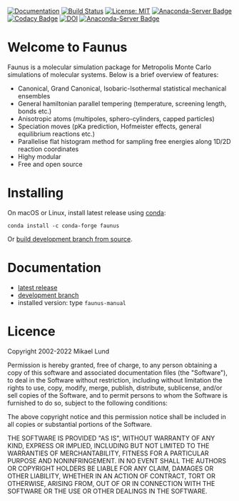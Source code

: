 [![Documentation](https://readthedocs.org/projects/faunus/badge/?version=latest)](https://faunus.readthedocs.io/en/latest/?badge=latest)
[![Build Status](https://app.travis-ci.com/mlund/faunus.svg?branch=master)](https://app.travis-ci.com/mlund/faunus)
[![License: MIT](https://img.shields.io/badge/License-MIT-brightgreen.svg)](https://opensource.org/licenses/MIT)
[![Anaconda-Server Badge](https://anaconda.org/conda-forge/faunus/badges/installer/conda.svg)](https://anaconda.org/conda-forge/faunus)
[![Codacy Badge](https://api.codacy.com/project/badge/Grade/2ac7217d373a4f34a2dae2d912c9d1a1)](https://www.codacy.com/app/mlund/faunus?utm_source=github.com&amp;utm_medium=referral&amp;utm_content=mlund/faunus&amp;utm_campaign=Badge_Grade)
[![DOI](https://zenodo.org/badge/DOI/10.5281/zenodo.5235137.svg)](https://doi.org/10.5281/zenodo.5235137)
[![Anaconda-Server Badge](https://anaconda.org/conda-forge/faunus/badges/platforms.svg)](https://anaconda.org/conda-forge/faunus)


Welcome to Faunus
=================

Faunus is a molecular simulation package for Metropolis Monte Carlo simulations of
molecular systems. Below is a brief overview of features:

- Canonical, Grand Canonical, Isobaric-Isothermal statistical mechanical ensembles
- General hamiltonian parallel tempering (temperature, screening length, bonds etc.)
- Anisotropic atoms (multipoles, sphero-cylinders, capped particles)
- Speciation moves (pKa prediction, Hofmeister effects, general equilibrium reactions etc.)
- Parallelise flat histogram method for sampling free energies along 1D/2D reaction coordinates
- Highy modular
- Free and open source

Installing
===========

On macOS or Linux, install latest release using [conda](https://conda.io/miniconda.html):

    conda install -c conda-forge faunus

Or [build development branch from source](https://faunus.readthedocs.io/en/latest/_docs/install.html#building-from-source-code).

Documentation
=============

- [latest release](https://github.com/mlund/faunus/releases/latest)
- [development branch](https://faunus.readthedocs.io/en/latest/?badge=latest)
- installed version: type `faunus-manual`

Licence
=======

Copyright 2002-2022 Mikael Lund

Permission is hereby granted, free of charge, to any person obtaining a copy of this software
and associated documentation files (the "Software"), to deal in the Software without restriction,
including without limitation the rights to use, copy, modify, merge, publish, distribute,
sublicense, and/or sell copies of the Software, and to permit persons to whom the Software
is furnished to do so, subject to the following conditions:

The above copyright notice and this permission notice shall be included in all copies or
substantial portions of the Software.

THE SOFTWARE IS PROVIDED "AS IS", WITHOUT WARRANTY OF ANY KIND, EXPRESS OR IMPLIED, INCLUDING
BUT NOT LIMITED TO THE WARRANTIES OF MERCHANTABILITY, FITNESS FOR A PARTICULAR PURPOSE AND
NONINFRINGEMENT. IN NO EVENT SHALL THE AUTHORS OR COPYRIGHT HOLDERS BE LIABLE FOR ANY CLAIM,
DAMAGES OR OTHER LIABILITY, WHETHER IN AN ACTION OF CONTRACT, TORT OR OTHERWISE, ARISING FROM,
OUT OF OR IN CONNECTION WITH THE SOFTWARE OR THE USE OR OTHER DEALINGS IN THE SOFTWARE.
